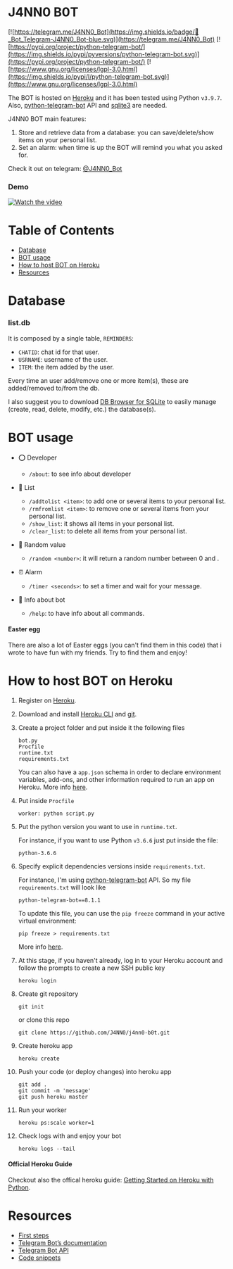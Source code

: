 # J4NN0 B0T

[![https://telegram.me/J4NN0_Bot](https://img.shields.io/badge/💬_Bot_Telegram-J4NN0_Bot-blue.svg)](https://telegram.me/J4NN0_Bot) 
[![https://pypi.org/project/python-telegram-bot/](https://img.shields.io/pypi/pyversions/python-telegram-bot.svg)](https://pypi.org/project/python-telegram-bot/)
[![https://www.gnu.org/licenses/lgpl-3.0.html](https://img.shields.io/pypi/l/python-telegram-bot.svg)](https://www.gnu.org/licenses/lgpl-3.0.html)

The BOT is hosted on [Heroku](https://www.heroku.com/) and it has been tested using Python `v3.9.7`. Also, [python-telegram-bot](https://github.com/python-telegram-bot/python-telegram-bot) API and [sqlite3](https://docs.python.org/2/library/sqlite3.html) are needed.  

J4NN0 BOT main features:
1. Store and retrieve data from a database: you can save/delete/show items on your personal list. 
2. Set an alarm: when time is up the BOT will remind you what you asked for.

Check it out on telegram: [@J4NN0_Bot](http://telegram.me/J4NN0_Bot)

### Demo
[![Watch the video](https://img.youtube.com/vi/2pSjPOuMDhk/maxresdefault.jpg)](https://youtu.be/2pSjPOuMDhk)

# Table of Contents
- [Database](https://github.com/J4NN0/j4nn0-b0t#database)
- [BOT usage](https://github.com/J4NN0/j4nn0-b0t#bot-usage)
- [How to host BOT on Heroku](https://github.com/J4NN0/j4nn0-b0t#how-to-host-bot-on-heroku)
- [Resources](https://github.com/J4NN0/j4nn0-b0t#resources)

# Database

### list.db

It is composed by a single table, `REMINDERS`:

- `CHATID`: chat id for that user.
- `USRNAME`: username of the user.
- `ITEM`: the item added by the user.

Every time an user add/remove one or more item(s), these are added/removed to/from the db.
    
I also suggest you to download [DB Browser for SQLite](https://sqlitebrowser.org) to easily manage (create, read, delete, modify, etc.) the database(s). 

# BOT usage

- ⭕ Developer
    - `/about`: to see info about developer
    
- 📝 List
    - `/addtolist <item>`: to add one or several items to your personal list.
    - `/rmfromlist <item>`: to remove  one or several items from your personal list.
    - `/show_list`: it shows all items in your personal list.
    - `/clear_list`: to delete all items from your personal list.

- 🔀 Random value
    - `/random <number>`: it will return a random number between 0 and <number>.

- ⏰ Alarm
    - `/timer <seconds>`: to set a timer and wait for your message.
    
- 🤖 Info about bot
    - `/help`:  to have info about all commands.
    
#### Easter egg

There are also a lot of Easter eggs (you can't find them in this code) that i wrote to have fun with my friends. Try to find them and enjoy!

# How to host BOT on Heroku

1. Register on [Heroku](https://www.heroku.com/).
2. Download and install [Heroku CLI](https://devcenter.heroku.com/articles/getting-started-with-python#set-up) and [git](https://git-scm.com/downloads).
3. Create a project folder and put inside it the following files
        
       bot.py
       Procfile
       runtime.txt
       requirements.txt
       
   You can also have a `app.json` schema in order to declare environment variables, add-ons, and other information required to run an app on Heroku. More info [here](https://devcenter.heroku.com/articles/app-json-schema).

4. Put inside `Procfile`

       worker: python script.py
   
5. Put the python version you want to use in `runtime.txt`. 
   
    For instance, if you want to use Python `v3.6.6` just put inside the file:
   
       python-3.6.6

6. Specify explicit dependencies versions inside `requirements.txt`.
   
   For instance, I'm using [python-telegram-bot](https://github.com/python-telegram-bot/python-telegram-bot) API.
   So my file `requirements.txt` will look like 
   
       python-telegram-bot==8.1.1
       
   To update this file, you can use the `pip freeze` command in your active virtual environment:
   
       pip freeze > requirements.txt
       
   More info [here](https://devcenter.heroku.com/articles/python-runtimes#selecting-a-runtime).
   
7. At this stage, if you haven't already, log in to your Heroku account and follow the prompts to create a new SSH public key
   
       heroku login
   
8. Create git repository   

       git init
           
    or clone this repo
    
       git clone https://github.com/J4NN0/j4nn0-b0t.git
   
9. Create heroku app
   
       heroku create
   
10. Push your code (or deploy changes) into heroku app
   
        git add .
        git commit -m 'message'
        git push heroku master

11. Run your worker

        heroku ps:scale worker=1

12. Check logs with and enjoy your bot

        heroku logs --tail

#### Official Heroku Guide

Checkout also the offical heroku guide: [Getting Started on Heroku with Python](https://devcenter.heroku.com/articles/getting-started-with-python#set-up).

# Resources

- [First steps](https://github.com/python-telegram-bot/python-telegram-bot/wiki/Extensions-%E2%80%93-Your-first-Bot)
- [Telegram Bot’s documentation](https://python-telegram-bot.readthedocs.io/en/stable/index.html)
- [Telegram Bot API](https://core.telegram.org/bots/api#forcereply)
- [Code snippets](https://github.com/python-telegram-bot/python-telegram-bot/wiki/Code-snippets#general-code-snippets)
